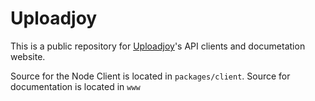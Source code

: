 # Uploadjoy

This is a public repository for [Uploadjoy](https://uploadjoy.com)'s API clients
and documetation website.

Source for the Node Client is located in `packages/client`.
Source for documentation is located in `www`